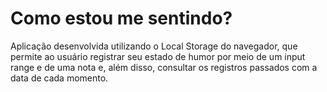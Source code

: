 # Como estou me sentindo?
Aplicação desenvolvida utilizando o Local Storage do navegador, que permite ao usuário registrar seu estado de humor por meio de um input range e de uma nota e, além disso, consultar os registros passados com a data de cada momento.

